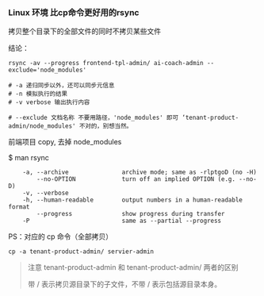 ### Linux 环境 比cp命令更好用的rsync

拷贝整个目录下的全部文件的同时不拷贝某些文件

结论：
```shell
rsync -av --progress frontend-tpl-admin/ ai-coach-admin --exclude='node_modules'

# -a 递归同步以外，还可以同步元信息
# -n 模拟执行的结果
# -v verbose 输出执行内容

# --exclude 文档名称 不要用路径，'node_modules' 即可 ‘tenant-product-admin/node_modules' 不对的，别想当然。
```

前端项目 copy, 去掉 node_modules

$ man rsync 
```shell
	-a, --archive               archive mode; same as -rlptgoD (no -H)
        --no-OPTION             turn off an implied OPTION (e.g. --no-D)
	-v, --verbose
	-h, --human-readable        output numbers in a human-readable format
        --progress              show progress during transfer
    -P                          same as --partial --progress
```

PS：对应的 cp 命令（全部拷贝）

```shell
cp -a tenant-product-admin/ servier-admin
```
> 注意 tenant-product-admin 和 tenant-product-admin/ 两者的区别
> 
>  带 / 表示拷贝源目录下的子文件，不带 / 表示包括源目录本身。
>  